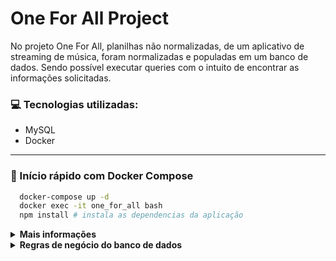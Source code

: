 # One For All Project

No projeto One For All, planilhas não normalizadas, de um aplicativo de streaming de música, foram normalizadas e populadas em um banco de dados. Sendo possível executar queries com o intuito de encontrar as informações solicitadas.

### 💻 Tecnologias utilizadas:

- MySQL
- Docker

---

### 🐋 Início rápido com Docker Compose

``` Bash
  docker-compose up -d
  docker exec -it one_for_all bash
  npm install # instala as dependencias da aplicação
```
<details>
  <summary><strong>Mais informações</strong></summary>
  
  - `docker-compose up -d`
    - Inicia os serviços node e db
      - Esses serviços irão inicializar um container chamado `one_for_all` e outro chamado `one_for_all_db`.
      - Ao iniciar pela primeira vez, o docker constrói a imagem do serviço `node`, instalando as dependências Node necessárias para a avaliação automatizada
  
  - `docker exec -it one_for_all bash`
    - Acessa a linha de comando do container `one_for_all`
      - Isso dá acesso ao terminal interativo do container criado pelo compose, que está rodando em segundo plano
</details>

<details>
  <summary><strong>Regras de negócio do banco de dados</strong></summary>
  
  - Informações sobre quais planos estão disponíveis e seus detalhes;
    - Cada pessoa usuária pode possuir apenas um plano.
 
  - Informações sobre todas as pessoas artistas;
    - Uma pessoa artista pode ter vários álbuns;
    - Uma pessoa artista pode ser seguida por várias pessoas usuárias.
  
  - Informações sobre todos os álbuns de cada artista;
    - Cada álbum possui apenas uma pessoa artista como principal;
    - Cada álbum possui várias canções.
  
  - Informações sobre todas as canções de cada álbum;
    - Cada canção está contida em apenas um álbum.
  
  - Informações sobre todas as pessoas usuárias, seus planos, seu histórico de reprodução e pessoas artistas seguidas.
    - Uma pessoa usuária pode possuir apenas um plano;
    - Cada música do histórico de reprodução pode aparecer uma única vez por pessoa (o objetivo do histórico é saber quais canções já foram reproduzidas e não quantas vezes foram reproduzidas);
    - Uma pessoa usuária pode seguir várias pessoas artistas, mas cada pessoa artista pode ser seguida apenas uma vez por pessoa usuária.
<br />
</details>
